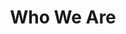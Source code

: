 ---
page: whoweare
title: Who We Are
imageUrl: img/SVG/WhoWeAre.svg
text: >
  **Open Roles:** We are currently looking for **two web developers**, a **web designer** and a **social media marketing manager** to join our team. [Apply Now](/contact).
footer: >
  **Issues with us?** If you have any concerns with any of our team, please let us know in confidence, as we would much rather address it. [Report repuational concern](/contact).
people:
    - name: Pat Bautista
      title: Software Developer
      imageUrl: img/people/pat.jpg
      bio: >
        Pat is a software developer with a skillset that is more focused on API and backend development. He has this interest in cybersecurity that makes him think a lot about his code implementations. He loves playing co-op games with his friends and playing with his dogs in his free time.
    - name: Gadiel Rojo
      title: Web Developer
      imageUrl: img/people/gadiel.jpg
      bio: >
        Gadiel is a Web Developer on PHP and Dot Net Frameworks, most of the time his work is focused on the Back-end, but he does Front-end too, like implementation of UI logic to communicate with the Back-end. Some of his hobbies are playing musical instruments, s snorkeling & spear-fishing.
    - name: Jee Ann Rivera
      title: Full Stack Developer
      imageUrl: img/people/jeeann.jpg
      bio: >
        Jee Ann is a Full Stack Developer. She graduated as a Computer Engineer but chose to have a career in Software Development. Nevertheless, she still loves playing around with microcontrollers like Arduino and Raspberry pi. She does not have any specific expertise but she is flexible enough to deliver any tasks given. She really loves learning new things and this trait helps her grow as a professional developer. She is a big fan of Japanese culture especially their food and learning their language helped her understand their culture.
    - name: Brix Mabala
      title: Full Stack Developer
      imageUrl: img/people/brix.jpg
      bio: >
        Brix is a Full-Stack Developer. His preferred languages are Python and JavaScript but he can learn and do anything that is given to him in order to meet client or employer requirements. Learning something new really excites him and he always love the feeling of applying what he learned into something and works. His goal is to become a more experienced developer in this field and become someone anyone needs in a company.
    - name: Erik Jacob
      title: Full Stack Developer
      imageUrl: img/people/erik.jpg
      bio: >
        Erik is an out-of-the-box thinker who loves providing solutions to complicated problems. As a Full Stack Developer, working with us is a great opportunity to sharpen his skills as ther are lots of technbologies to learn and implement. He loves tinkering with circuits and likes reading manga, drawing anime and making animations too.
    - name: Pocholo Recto
      title: Full Stack Developer
      imageUrl: img/people/poch.jpg
      bio: >
        Pocholo is a Full Stack Developer. He is always willing to learn new things and accepts challenges that would make him grow as a professional developer. He is also a fitness enthusiasts.
    - name: John Marc Adalid
      title: Web Designer
      imageUrl: img/people/maccy.jpg
      bio: >
        John is a Web and SaaS Ui/Ux designer for years now and been blessed to work with brands like Convertri, Tawk.to, Snagshout, Triberr, Test Easily and Vision Tech Team a creative & marketing agency with their clients like Richard Branson, David Bach, and Frank Kern!. He enjoys working with clients using their business brief to develop brand concepts, deliver original artwork and inspire a broad audience. He is passionate about working with diverse teams in developing client solutions.
    - name: Trusted Freelance Partners
      title: ""
      imageUrl: img/people/partners.jpg
      bio: >
        We have an extended team of trusted partners in our network. 


        If we do not have the skills we will say so, but we may recommend a partner or a joint venture.

---